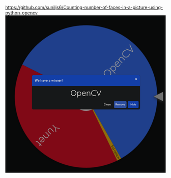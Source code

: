 https://github.com/suniljs6/Counting-number-of-faces-in-a-picture-using-python-opencv
![Reason why we chose OpenCV](opencv.png "Reason why we chose OpenCV")
